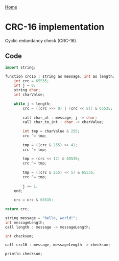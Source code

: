 [Home](https://github.com/puckowski/concert7/blob/master/)

# CRC-16 implementation

Cyclic redundancy check (CRC-16).

## Code

```cpp
import string;

function crc16 : string as message, int as length;
	int crc = 65535;
	int j = 0;
	string char;
	int charValue;
	
	while j < length;
		crc = ((crc >>> 8) | (crc << 8)) & 65535;
		
		call char_at : message, j -> char;
		call char_to_int : char -> charValue;
		
		int tmp = charValue & 255;
		crc ^= tmp;
		
		tmp = ((crc & 255) >> 4);
		crc ^= tmp;
		
		tmp = (crc << 12) & 65535;
		crc ^= tmp;
		
		tmp = ((crc & 255) << 5) & 65535;
		crc ^= tmp;
	
		j += 1;
	end;
	
	crc = crc & 65535;
	
return crc;

string message = "hello, world!";
int messageLength;
call length : message -> messageLength;

int checksum;

call crc16 : message, messageLength -> checksum;

println checksum;
```
